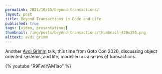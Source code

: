 ```yaml
---
permalink: 2021/10/15/beyond-transactions/
layout: post
title: Beyond Transactions in Code and Life
published: true
tags: [video, presentations]
thumbnail: /img/posts/beyond-transactions/thumbnail-420x255.png
alttext: avdi grimm
---
```


Another <a href="https://twitter.com/avdi">Avdi Grimm</a> talk, this time from Goto Con 2020, discussing object oriented systems, and life, modelled
as a series of transactions.

{% youtube "R9FwIYAM1ao" %}
